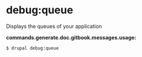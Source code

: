 # debug:queue
Displays the queues of your application

**commands.generate.doc.gitbook.messages.usage:**
```
$ drupal debug:queue
```
